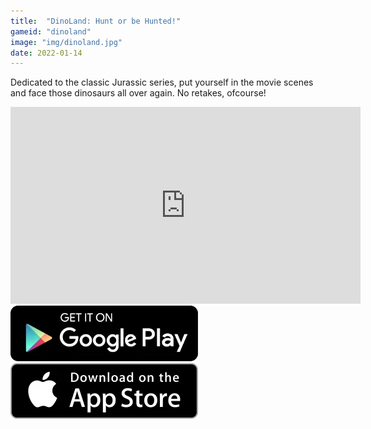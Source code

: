 ```yaml
---
title:  "DinoLand: Hunt or be Hunted!"
gameid: "dinoland"
image: "img/dinoland.jpg"
date: 2022-01-14
---
```


Dedicated to the classic Jurassic series, put yourself in the movie scenes and face those dinosaurs all over again. No retakes, ofcourse!

<div class="video-container">
    <iframe width="560" height="315" src="https://www.youtube.com/embed/5wWDpOUWN8g" frameborder="0"
            allow="autoplay; encrypted-media" allowfullscreen></iframe>
</div>
<div class="download-buttons">
    <a target="_blank"
       href="https://play.google.com/store/apps/details?id=com.rGyani.DinoLand2">
        <img class="link" src="img/ui/playstore.png"></a>
    <a  target="_blank"
       href="https://itunes.apple.com/us/app/dinoland-hunt-or-be-hunted/id1335310792">
        <img class="link" src="img/ui/appstore.png"></a>
</div>
